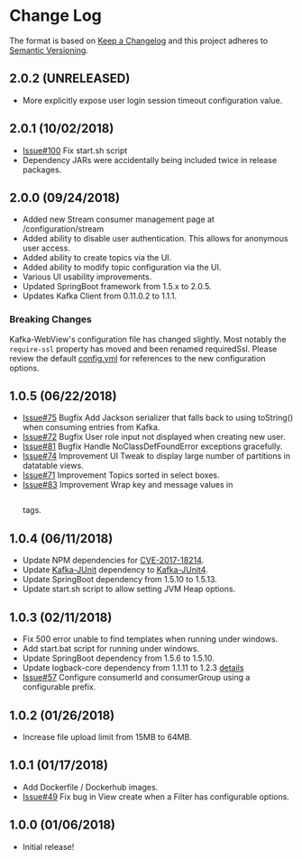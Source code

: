 # Change Log
The format is based on [Keep a Changelog](http://keepachangelog.com/)
and this project adheres to [Semantic Versioning](http://semver.org/).

## 2.0.2 (UNRELEASED)
- More explicitly expose user login session timeout configuration value.

## 2.0.1 (10/02/2018)
- [Issue#100](https://github.com/SourceLabOrg/kafka-webview/issues/100) Fix start.sh script
- Dependency JARs were accidentally being included twice in release packages.

## 2.0.0 (09/24/2018)

- Added new Stream consumer management page at /configuration/stream
- Added ability to disable user authentication.  This allows for anonymous user access.
- Added ability to create topics via the UI.
- Added ability to modify topic configuration via the UI.
- Various UI usability improvements.
- Updated SpringBoot framework from 1.5.x to 2.0.5.
- Updates Kafka Client from 0.11.0.2 to 1.1.1.

### Breaking Changes

Kafka-WebView's configuration file has changed slightly.  Most notably the `require-ssl` property has moved and been renamed requiredSsl.
Please review the default [config.yml](kafka-webview-ui/src/assembly/distribution/config.yml) for references to the new configuration options. 

## 1.0.5 (06/22/2018)
- [Issue#75](https://github.com/SourceLabOrg/kafka-webview/issues/75) Bugfix Add Jackson serializer that falls back to using toString() when consuming entries from Kafka.
- [Issue#72](https://github.com/SourceLabOrg/kafka-webview/issues/72) Bugfix User role input not displayed when creating new user.
- [Issue#81](https://github.com/SourceLabOrg/kafka-webview/issues/81) Bugfix Handle NoClassDefFoundError exceptions gracefully.
- [Issue#74](https://github.com/SourceLabOrg/kafka-webview/issues/74) Improvement UI Tweak to display large number of partitions in datatable views.
- [Issue#71](https://github.com/SourceLabOrg/kafka-webview/issues/71) Improvement Topics sorted in select boxes.
- [Issue#83](https://github.com/SourceLabOrg/kafka-webview/issues/83) Improvement Wrap key and message values in <pre></pre> tags. 

## 1.0.4 (06/11/2018)
- Update NPM dependencies for [CVE-2017-18214](https://nvd.nist.gov/vuln/detail/CVE-2017-18214).
- Update [Kafka-JUnit](https://github.com/salesforce/kafka-junit) dependency to [Kafka-JUnit4](https://github.com/salesforce/kafka-junit/tree/master/kafka-junit4).
- Update SpringBoot dependency from 1.5.10 to 1.5.13.
- Update start.sh script to allow setting JVM Heap options.

## 1.0.3 (02/11/2018)
- Fix 500 error unable to find templates when running under windows.
- Add start.bat script for running under windows.
- Update SpringBoot dependency from 1.5.6 to 1.5.10.
- Update logback-core dependency from 1.1.11 to 1.2.3 [details](https://github.com/spring-projects/spring-boot/issues/8635)
- [Issue#57](https://github.com/SourceLabOrg/kafka-webview/issues/57) Configure consumerId and consumerGroup using a configurable prefix.

## 1.0.2 (01/26/2018)
- Increase file upload limit from 15MB to 64MB.

## 1.0.1 (01/17/2018)
- Add Dockerfile / Dockerhub images.
- [Issue#49](https://github.com/SourceLabOrg/kafka-webview/issues/49) Fix bug in View create when a Filter has configurable options.

## 1.0.0 (01/06/2018)
- Initial release!

